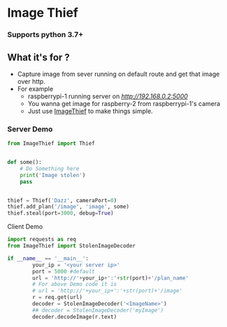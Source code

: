 # Image Thief 

### Supports python 3.7+

## What it's for ?
- Capture image from sever running on default route and get that image over http.
- For example 
    - raspberrypi-1 running server on *http://192.168.0.2:5000*
    - You wanna get image for raspberry-2 from raspberrypi-1's camera
    - Just use [ImageThief](https://pypi.org/project/ImageThief/) to make things simple.
    
### Server Demo
```python
from ImageThief import Thief


def some():
    # Do Something here
    print('Image stolen')
    pass


thief = Thief('Dazz', cameraPort=0)
thief.add_plan('/image', 'image', some)
thief.steal(port=3000, debug=True)

```

Client Demo
```python
import requests as req
from ImageThief import StolenImageDecoder

if __name__ == '__main__':
        your_ip = '<your server ip>'
        port = 5000 #default
        url = 'http://'+your_ip+':'+str(port)+'/plan_name'
        # For above Demo code it is
        # url = 'http://'+your_ip+':'+str(port)+'/image'
        r = req.get(url)
        decoder = StolenImageDecoder('<ImageName>')
        ## decoder = StolenImageDecoder('myImage')
        decoder.decodeImage(r.text)
```


